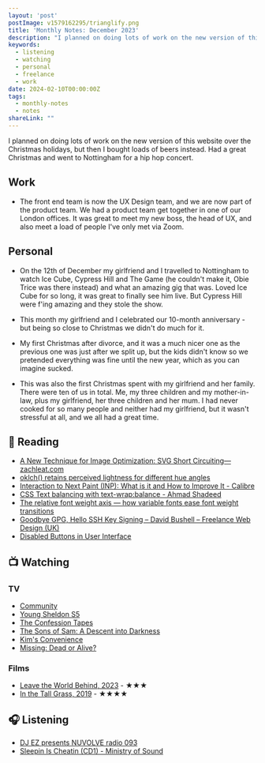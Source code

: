 ```yaml
---
layout: 'post'
postImage: v1579162295/trianglify.png
title: 'Monthly Notes: December 2023'
description: "I planned on doing lots of work on the new version of this website over the Christmas holidays, but then I bought loads of beers instead. Had a great Christmas and went to Nottingham for a hip hop concert."
keywords:
  - listening
  - watching
  - personal
  - freelance
  - work
date: 2024-02-10T00:00:00Z
tags:
  - monthly-notes
  - notes
shareLink: ""
---
```

<p class="lead">I planned on doing lots of work on the new version of this website over the Christmas holidays, but then I bought loads of beers instead. Had a great Christmas and went to Nottingham for a hip hop concert.</p>

## Work
- The front end team is now the UX Design team, and we are now part of the product team. We had a product team get together in one of our London offices. It was great to meet my new boss, the head of UX, and also meet a load of people I've only met via Zoom.

## Personal
- On the 12th of December my girlfriend and I travelled to Nottingham to watch Ice Cube, Cypress Hill and The Game (he couldn't make it, Obie Trice was there instead) and what an amazing gig that was. Loved Ice Cube for so long, it was great to finally see him live. But Cypress Hill were f'ing amazing and they stole the show.

- This month my girlfriend and I celebrated our 10-month anniversary - but being so close to Christmas we didn't do much for it.

- My first Christmas after divorce, and it was a much nicer one as the previous one was just after we split up, but the kids didn't know so we pretended everything was fine until the new year, which as you can imagine sucked.

- This was also the first Christmas spent with my girlfriend and her family. There were ten of us in total. Me, my three children and my mother-in-law, plus my girlfriend, her three children and her mum. I had never cooked for so many people and neither had my girlfriend, but it wasn't stressful at all, and we all had a great time.

## 📖 Reading
- [A New Technique for Image Optimization: SVG Short Circuiting—zachleat.com](https://www.zachleat.com/web/svg-short-circuit/ "A New Technique for Image Optimization: SVG Short Circuiting—zachleat.com")
- [oklch() retains perceived lightness for different hue angles](https://www.stefanjudis.com/today-i-learned/oklch-perceived-lightness/ "oklch() retains perceived lightness for different hue angles")
- [Interaction to Next Paint (INP): What is it and How to Improve It - Calibre](https://calibreapp.com/blog/interaction-to-next-paint "Interaction to Next Paint (INP): What is it and How to Improve It - Calibre")
- [CSS Text balancing with text-wrap:balance - Ahmad Shadeed](http://ishadeed.com/article/css-text-wrap-balance/ "CSS Text balancing with text-wrap:balance - Ahmad Shadeed")
- [The relative font weight axis — how variable fonts ease font weight transitions](https://www.stefanjudis.com/today-i-learned/the-relative-font-weight-axis-how-variable-fonts-ease-font-weight/ "The relative font weight axis — how variable fonts ease font weight transitions")
- [Goodbye GPG, Hello SSH Key Signing – David Bushell – Freelance Web Design (UK)](https://dbushell.com/2023/03/27/git-ssh-signing-keys/ "Goodbye GPG, Hello SSH Key Signing – David Bushell – Freelance Web Design (UK)")
- [Disabled Buttons in User Interface](https://uxplanet.org/disabled-buttons-in-user-interface-4dafda3e6fe7 "Disabled Buttons in User Interface")

## 📺 Watching

### TV
- [Community](https://www.themoviedb.org/tv/18347-community "Community")
- [Young Sheldon S5](https://www.themoviedb.org/tv/71728-young-sheldon "Young Sheldon S5")
- [The Confession Tapes](https://www.themoviedb.org/tv/73792-the-confession-tapes "The Confession Tapes")
- [The Sons of Sam: A Descent into Darkness](https://www.themoviedb.org/tv/122672-the-sons-of-sam-a-descent-into-darkness "The Sons of Sam: A Descent into Darkness")
- [Kim's Convenience](https://www.themoviedb.org/tv/68106-kim-s-convenience "Kim's Convenience")
- [Missing: Dead or Alive?](https://www.themoviedb.org/tv/225351-missing-dead-or-alive "Missing: Dead or Alive?")

### Films
- [Leave the World Behind, 2023](https://www.themoviedb.org/movie/726209-leave-the-world-behind "Leave the World Behind") - ★★★
- [In the Tall Grass, 2019](https://www.themoviedb.org/movie/523139-in-the-tall-grass "In the Tall Grass") - ★★★★

## 🎧 Listening
- [DJ EZ presents NUVOLVE radio 093](https://www.mixcloud.com/djez/nuvolve-093/ "DJ EZ presents NUVOLVE radio 093")
- [Sleepin Is Cheatin (CD1) - Ministry of Sound](https://www.mixcloud.com/ministryofsound/sleepin-is-cheatin-cd1-ministry-of-sound/ "Sleepin Is Cheatin (CD1) - Ministry of Sound")
